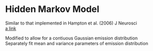 # Hidden Markov Model 

Similar to that implemented in Hampton et al. (2006) J Neurosci  
[a link](https://www.jneurosci.org/content/26/32/8360)  


Modified to allow for a contiuous Gaussian emission distribution  
Separately fit mean and variance parameters of emission distribution 

